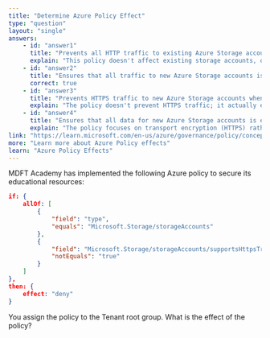 ```yaml
---
title: "Determine Azure Policy Effect"
type: "question"
layout: "single"
answers:
    - id: "answer1"
      title: "Prevents all HTTP traffic to existing Azure Storage accounts"
      explain: "This policy doesn't affect existing storage accounts, only new ones at creation time. Additionally, it ensures HTTPS is required, rather than preventing HTTP traffic."
    - id: "answer2"
      title: "Ensures that all traffic to new Azure Storage accounts is encrypted"
      correct: true
    - id: "answer3"
      title: "Prevents HTTPS traffic to new Azure Storage accounts when the accounts are accessed over the Internet"
      explain: "The policy doesn't prevent HTTPS traffic; it actually enforces HTTPS traffic by denying the creation of storage accounts that don't have the 'supportsHttpsTrafficOnly' property set to true."
    - id: "answer4"
      title: "Ensures that all data for new Azure Storage accounts is encrypted at rest"
      explain: "The policy focuses on transport encryption (HTTPS) rather than encryption at rest, which is a separate storage account property."
link: "https://learn.microsoft.com/en-us/azure/governance/policy/concepts/effects"
more: "Learn more about Azure Policy effects"
learn: "Azure Policy Effects"
---
```


MDFT Academy has implemented the following Azure policy to secure its educational resources:

```json
if: {
    allOf: [
        {
            "field": "type",
            "equals": "Microsoft.Storage/storageAccounts"
        },
        {
            "field": "Microsoft.Storage/storageAccounts/supportsHttpsTrafficOnly",
            "notEquals": "true"
        }
    ]
},
then: {
    effect: "deny"
}
```

You assign the policy to the Tenant root group.
What is the effect of the policy?
